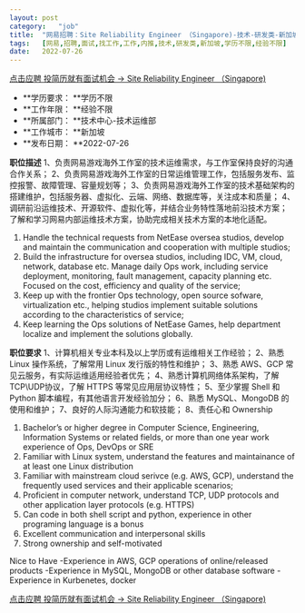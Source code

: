```yaml
---
layout:	post
category:	"job"
title:	"网易招聘：Site Reliability Engineer （Singapore)-技术-研发类-新加坡学历不限经验不限"
tags:	[网易,招聘,面试,找工作,工作,内推,技术,研发类,新加坡,学历不限,经验不限]
date:	2022-07-26
---
```


[点击应聘 投简历就有面试机会 -> Site Reliability Engineer （Singapore)](http://mobile.bole.netease.com/bole/boleDetail?id=40364&employeeId=346f03c3cda5f04c&key=all)



- **学历要求： **学历不限
- **工作年限： **经验不限
- **所属部门： **技术中心-技术运维部
- **工作城市： **新加坡
- **发布日期： **2022-07-26



**职位描述**
1、负责网易游戏海外工作室的技术运维需求，与工作室保持良好的沟通合作关系；
2、负责网易游戏海外工作室的日常运维管理工作，包括服务发布、监控报警、故障管理、容量规划等；
3、负责网易游戏海外工作室的技术基础架构的搭建维护，包括服务器、虚拟化、云端、网络、数据库等，关注成本和质量；
4、调研前沿运维技术、开源软件、虚拟化等，并结合业务特性落地前沿技术方案；
了解和学习网易内部运维技术方案，协助完成相关技术方案的本地化适配。

1. Handle the technical requests from NetEase oversea studios, develop and maintain the communication and cooperation with multiple studios;
2. Build the infrastructure for oversea studios, including IDC, VM, cloud, network, database etc. Manage daily Ops work, including service deployment, monitoring, fault management, capacity planning etc. Focused on the cost, efficiency and quality of the service;
3. Keep up with the frontier Ops technology, open source sofware, virtualization etc., helping studios implement suitable solutions according to the characteristics of service;
4. Keep learning the Ops solutions of NetEase Games, help department localize and implement the solutions globally.




**职位要求**
1、计算机相关专业本科及以上学历或有运维相关工作经验；
2、熟悉 Linux 操作系统，了解常用 Linux 发行版的特性和维护；
3、熟悉 AWS、GCP 常见云服务，有实际运维适用经验者优先；
4、熟悉计算机网络体系架构，了解 TCP\UDP协议，了解 HTTPS 等常见应用层协议特性；
5、至少掌握 Shell 和 Python 脚本编程，有其他语言开发经验加分；
6、熟悉 MySQL、MongoDB 的使用和维护；
7、良好的人际沟通能力和软技能；
8、责任心和 Ownership

1. Bachelor’s or higher degree in Computer Science, Engineering, Information Systems or related fields, or more than one year work experience of Ops, DevOps or SRE
2. Familiar with Linux system, understand the features and maintainance of at least one Linux distribution
3. Familiar with mainstream cloud serivce (e.g. AWS, GCP), understand the frequently used services and their applicable scenarios;
4. Proficient in computer network, understand TCP, UDP protocols and other application layer protocols (e.g. HTTPS)
5. Can code in both shell script and python,  experience in other programing language is a bonus
6. Excellent communication and interpersonal skills
7. Strong ownership and self-motivated

Nice to Have
-Experience in AWS, GCP operations of online/released products
-Experience in MySQL, MongoDB or other database software
-Experience in Kurbenetes, docker 



[点击应聘 投简历就有面试机会 -> Site Reliability Engineer （Singapore)](http://mobile.bole.netease.com/bole/boleDetail?id=40364&employeeId=346f03c3cda5f04c&key=all)